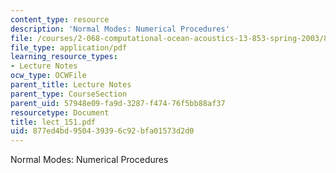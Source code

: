 ```yaml
---
content_type: resource
description: 'Normal Modes: Numerical Procedures'
file: /courses/2-068-computational-ocean-acoustics-13-853-spring-2003/877ed4bd950439396c92bfa01573d2d0_lect_151.pdf
file_type: application/pdf
learning_resource_types:
- Lecture Notes
ocw_type: OCWFile
parent_title: Lecture Notes
parent_type: CourseSection
parent_uid: 57948e09-fa9d-3287-f474-76f5bb88af37
resourcetype: Document
title: lect_151.pdf
uid: 877ed4bd-9504-3939-6c92-bfa01573d2d0
---
```

Normal Modes: Numerical Procedures


